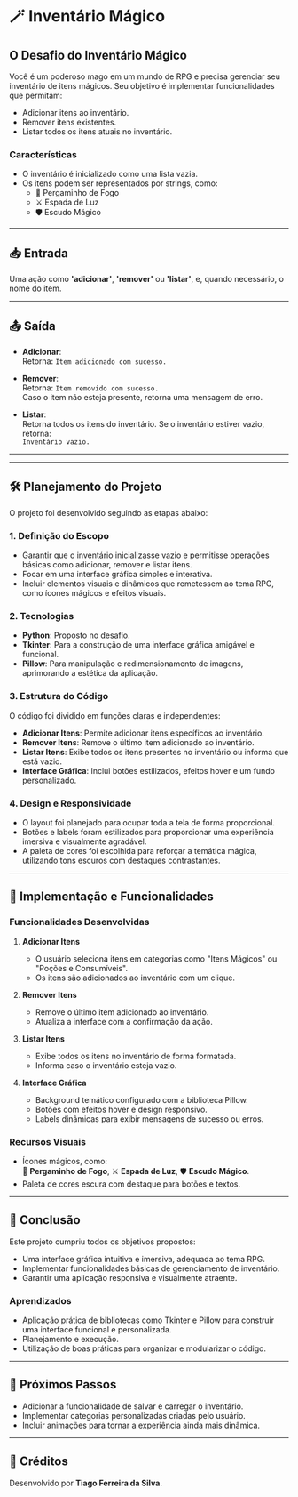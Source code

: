# 🪄 Inventário Mágico 

## O Desafio do Inventário Mágico 
Você é um poderoso mago em um mundo de RPG e precisa gerenciar seu inventário de itens mágicos. Seu objetivo é implementar funcionalidades que permitam:

- Adicionar itens ao inventário.
- Remover itens existentes.
- Listar todos os itens atuais no inventário.

### Características
- O inventário é inicializado como uma lista vazia.
- Os itens podem ser representados por strings, como:
  - 📜 Pergaminho de Fogo
  - ⚔️ Espada de Luz
  - 🛡️ Escudo Mágico

---

## 📥 Entrada
Uma ação como **'adicionar'**, **'remover'** ou **'listar'**, e, quando necessário, o nome do item.

---

## 📤 Saída
- **Adicionar**:  
  Retorna: `Item adicionado com sucesso.`

- **Remover**:  
  Retorna: `Item removido com sucesso.`  
  Caso o item não esteja presente, retorna uma mensagem de erro.

- **Listar**:  
  Retorna todos os itens do inventário. Se o inventário estiver vazio, retorna:  
  `Inventário vazio.`

---



---

## 🛠️ Planejamento do Projeto
O projeto foi desenvolvido seguindo as etapas abaixo:

### 1. **Definição do Escopo**
- Garantir que o inventário inicializasse vazio e permitisse operações básicas como adicionar, remover e listar itens.
- Focar em uma interface gráfica simples e interativa.
- Incluir elementos visuais e dinâmicos que remetessem ao tema RPG, como ícones mágicos e efeitos visuais.

### 2. **Tecnologias**
- **Python**: Proposto no desafio.
- **Tkinter**: Para a construção de uma interface gráfica amigável e funcional.
- **Pillow**: Para manipulação e redimensionamento de imagens, aprimorando a estética da aplicação.

### 3. **Estrutura do Código**
O código foi dividido em funções claras e independentes:
- **Adicionar Itens**: Permite adicionar itens específicos ao inventário.
- **Remover Itens**: Remove o último item adicionado ao inventário.
- **Listar Itens**: Exibe todos os itens presentes no inventário ou informa que está vazio.
- **Interface Gráfica**: Inclui botões estilizados, efeitos hover e um fundo personalizado.

### 4. **Design e Responsividade**
- O layout foi planejado para ocupar toda a tela de forma proporcional.
- Botões e labels foram estilizados para proporcionar uma experiência imersiva e visualmente agradável.
- A paleta de cores foi escolhida para reforçar a temática mágica, utilizando tons escuros com destaques contrastantes.

---

## 📂 Implementação e Funcionalidades

### Funcionalidades Desenvolvidas
1. **Adicionar Itens**
   - O usuário seleciona itens em categorias como "Itens Mágicos" ou "Poções e Consumíveis".
   - Os itens são adicionados ao inventário com um clique.

2. **Remover Itens**
   - Remove o último item adicionado ao inventário.
   - Atualiza a interface com a confirmação da ação.

3. **Listar Itens**
   - Exibe todos os itens no inventário de forma formatada.
   - Informa caso o inventário esteja vazio.

4. **Interface Gráfica**
   - Background temático configurado com a biblioteca Pillow.
   - Botões com efeitos hover e design responsivo.
   - Labels dinâmicas para exibir mensagens de sucesso ou erros.

### Recursos Visuais
- Ícones mágicos, como:  
  📜 **Pergaminho de Fogo**, ⚔️ **Espada de Luz**, 🛡️ **Escudo Mágico**.  
- Paleta de cores escura com destaque para botões e textos.

---

## 🧪 Conclusão
Este projeto cumpriu todos os objetivos propostos:
- Uma interface gráfica intuitiva e imersiva, adequada ao tema RPG.
- Implementar funcionalidades básicas de gerenciamento de inventário.
- Garantir uma aplicação responsiva e visualmente atraente.

### Aprendizados
- Aplicação prática de bibliotecas como Tkinter e Pillow para construir uma interface funcional e personalizada.
- Planejamento e execução.
- Utilização de boas práticas para organizar e modularizar o código.

---

## 🎯 Próximos Passos
- Adicionar a funcionalidade de salvar e carregar o inventário.
- Implementar categorias personalizadas criadas pelo usuário.
- Incluir animações para tornar a experiência ainda mais dinâmica.

---

## 📝 Créditos
Desenvolvido por **Tiago Ferreira da Silva**.
